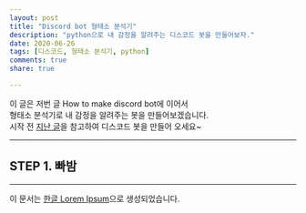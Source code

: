 ```yaml
---
layout: post
title: "Discord bot 형태소 분석기"
description: "python으로 내 감정을 알려주는 디스코드 봇을 만들어보자."
date: 2020-06-26
tags: [디스코드, 형태소 분석기, python]
comments: true
share: true

---
```


이 글은 저번 글 How to make discord bot에 이어서<br>형태소 분석기로 내 감정을 알려주는 봇을 만들어보겠습니다.<br>
시작 전 [지난 글](https://dbrudals.github.io/2020-06-26/How-to-make-discord-bot/)을 참고하여 디스코드 봇을 만들어 오세요~

--- 

## STEP 1. 빠밤


--- 

이 문서는 [한글 Lorem Ipsum](http://guny.kr/stuff/klorem/)으로 생성되었습니다.
